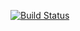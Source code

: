 [![Build Status](https://travis-ci.org/Lolret/inno.svg?branch=master)](https://travis-ci.org/Lolret/inno)